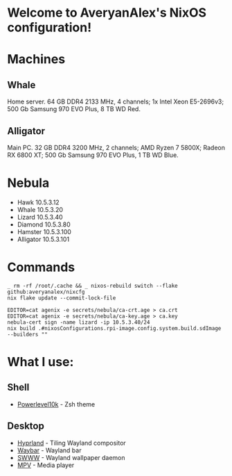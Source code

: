 # Welcome to AveryanAlex's NixOS configuration!

# Machines

## Whale

Home server. 64 GB DDR4 2133 MHz, 4 channels; 1x Intel Xeon E5-2696v3; 500 Gb Samsung 970 EVO Plus, 8 TB WD Red.

## Alligator

Main PC. 32 GB DDR4 3200 MHz, 2 channels; AMD Ryzen 7 5800X; Radeon RX 6800 XT; 500 Gb Samsung 970 EVO Plus, 1 TB WD Blue.

# Nebula

- Hawk 10.5.3.12
- Whale 10.5.3.20
- Lizard 10.5.3.40
- Diamond 10.5.3.80
- Hamster 10.5.3.100
- Alligator 10.5.3.101

# Commands

```shell
_ rm -rf /root/.cache && _ nixos-rebuild switch --flake github:averyanalex/nixcfg
nix flake update --commit-lock-file

EDITOR=cat agenix -e secrets/nebula/ca-crt.age > ca.crt
EDITOR=cat agenix -e secrets/nebula/ca-key.age > ca.key
nebula-cert sign -name lizard -ip 10.5.3.40/24
nix build .#nixosConfigurations.rpi-image.config.system.build.sdImage --builders ""
```

# What I use:

## Shell

<!-- - [Zsh](https://www.zsh.org/) -->

- [Powerlevel10k](https://github.com/romkatv/powerlevel10k) - Zsh theme

## Desktop

- [Hyprland](https://hyprland.org/) - Tiling Wayland compositor
- [Waybar](https://github.com/Alexays/Waybar) - Wayland bar
- [SWWW](https://github.com/Horus645/swww) - Wayland wallpaper daemon
- [MPV](https://mpv.io/) - Media player
<!-- - Firefox -->
